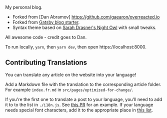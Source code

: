 My personal blog.  
- Forked from [Dan Abramov] https://github.com/gaearon/overreacted.io
- Forked from [Gatsby blog starter](https://github.com/gatsbyjs/gatsby-starter-blog). 
- Syntax theme based on [Sarah Drasner's Night Owl](https://github.com/sdras/night-owl-vscode-theme/) with small tweaks.

All awesome code - credit goes to Dan.

To run locally, `yarn`, then `yarn dev`, then open https://localhost:8000.

## Contributing Translations

You can translate any article on the website into your language!

Add a Markdown file with the translation to the corresponding article folder. For example `index.fr.md` in `src/pages/optimized-for-change/`.

If you're the first one to translate a post to your language, you'll need to add it to to the list in `./i18n.js`. See [this PR](https://github.com/gaearon/overreacted.io/pull/159) for an example. If your language needs special font characters, add it to the appropriate place in [this list](https://github.com/gaearon/overreacted.io/blob/5de6c128f798506a54a1a34c32cd5446beecc272/src/utils/i18n.js#L15).
